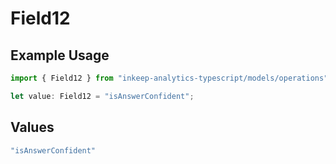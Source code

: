 # Field12

## Example Usage

```typescript
import { Field12 } from "inkeep-analytics-typescript/models/operations";

let value: Field12 = "isAnswerConfident";
```

## Values

```typescript
"isAnswerConfident"
```